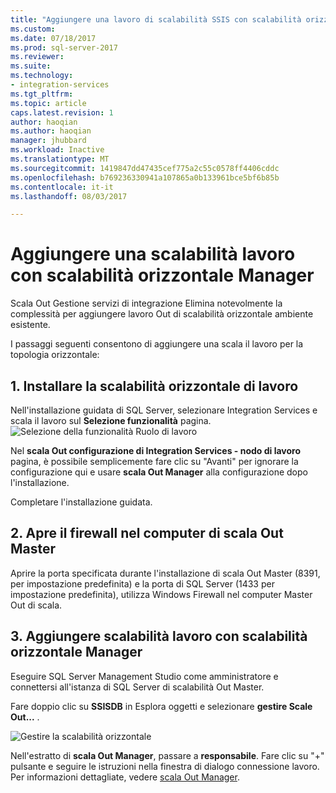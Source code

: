 ```yaml
---
title: "Aggiungere una lavoro di scalabilità SSIS con scalabilità orizzontale Manager | Documenti Microsoft"
ms.custom: 
ms.date: 07/18/2017
ms.prod: sql-server-2017
ms.reviewer: 
ms.suite: 
ms.technology:
- integration-services
ms.tgt_pltfrm: 
ms.topic: article
caps.latest.revision: 1
author: haoqian
ms.author: haoqian
manager: jhubbard
ms.workload: Inactive
ms.translationtype: MT
ms.sourcegitcommit: 1419847dd47435cef775a2c55c0578ff4406cddc
ms.openlocfilehash: b769236330941a107865a0b133961bce5bf6b85b
ms.contentlocale: it-it
ms.lasthandoff: 08/03/2017

---
```

# <a name="add-a-scale-out-worker-with-scale-out-manager"></a>Aggiungere una scalabilità lavoro con scalabilità orizzontale Manager

Scala Out Gestione servizi di integrazione Elimina notevolmente la complessità per aggiungere lavoro Out di scalabilità orizzontale ambiente esistente. 

I passaggi seguenti consentono di aggiungere una scala il lavoro per la topologia orizzontale:

## <a name="1-install-scale-out-worker"></a>1. Installare la scalabilità orizzontale di lavoro
Nell'installazione guidata di SQL Server, selezionare Integration Services e scala il lavoro sul **Selezione funzionalità** pagina. 
![Selezione della funzionalità Ruolo di lavoro](media/feature-select-worker.PNG)

Nel **scala Out configurazione di Integration Services - nodo di lavoro** pagina, è possibile semplicemente fare clic su "Avanti" per ignorare la configurazione qui e usare **scala Out Manager** alla configurazione dopo l'installazione.

Completare l'installazione guidata.

## <a name="2-open-firewall-on-scale-out-master-computer"></a>2. Apre il firewall nel computer di scala Out Master
Aprire la porta specificata durante l'installazione di scala Out Master (8391, per impostazione predefinita) e la porta di SQL Server (1433 per impostazione predefinita), utilizza Windows Firewall nel computer Master Out di scala.

## <a name="3-add-scale-out-worker-with-scale-out-manager"></a>3. Aggiungere scalabilità lavoro con scalabilità orizzontale Manager
Eseguire SQL Server Management Studio come amministratore e connettersi all'istanza di SQL Server di scalabilità Out Master.

Fare doppio clic su **SSISDB** in Esplora oggetti e selezionare **gestire Scale Out...** . 

![Gestire la scalabilità orizzontale](media/manage-scale-out.PNG)

Nell'estratto di **scala Out Manager**, passare a **responsabile**. Fare clic su "+" pulsante e seguire le istruzioni nella finestra di dialogo connessione lavoro. Per informazioni dettagliate, vedere [scala Out Manager](integration-services-ssis-scale-out-manager.md).

